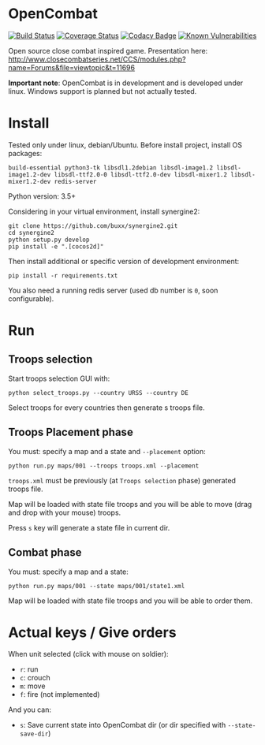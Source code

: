 # OpenCombat

[![Build Status](https://travis-ci.org/buxx/OpenCombat.svg?branch=master)](https://travis-ci.org/buxx/OpenCombat) [![Coverage Status](https://coveralls.io/repos/github/buxx/OpenCombat/badge.svg?branch=master)](https://coveralls.io/github/buxx/OpenCombat?branch=master) [![Codacy Badge](https://api.codacy.com/project/badge/Grade/917ff3fc2e184dd5a001c4571d5c583f)](https://www.codacy.com/app/sevajol.bastien/OpenCombat?utm_source=github.com&amp;utm_medium=referral&amp;utm_content=buxx/OpenCombat&amp;utm_campaign=Badge_Grade) [![Known Vulnerabilities](https://snyk.io/test/github/buxx/opencombat/badge.svg?targetFile=requirements.txt)](https://snyk.io/test/github/buxx/opencombat?targetFile=requirements.txt)

Open source close combat inspired game. Presentation here: http://www.closecombatseries.net/CCS/modules.php?name=Forums&file=viewtopic&t=11696

**Important note**: OpenCombat is in development and is developed under linux. Windows support is planned but not actually tested.

# Install

Tested only under linux, debian/Ubuntu. Before install project, install OS packages:

    build-essential python3-tk libsdl1.2debian libsdl-image1.2 libsdl-image1.2-dev libsdl-ttf2.0-0 libsdl-ttf2.0-dev libsdl-mixer1.2 libsdl-mixer1.2-dev redis-server

Python version: 3.5+

Considering in your virtual environment, install synergine2:

    git clone https://github.com/buxx/synergine2.git
    cd synergine2
    python setup.py develop
    pip install -e ".[cocos2d]"

Then install additional or specific version of development environment:

    pip install -r requirements.txt

You also need a running redis server (used db number is `0`, soon configurable). 

# Run

## Troops selection

Start troops selection GUI with:

    python select_troops.py --country URSS --country DE

Select troops for every countries then generate s troops file.

## Troops Placement phase

You must: specify a map and a state and `--placement` option:

    python run.py maps/001 --troops troops.xml --placement

`troops.xml` must be previously (at `Troops selection` phase) generated troops file.

Map will be loaded with state file troops and you will be able
to move (drag and drop with your mouse) troops.

Press `s` key will generate a state file in current dir.

## Combat phase

You must: specify a map and a state:

    python run.py maps/001 --state maps/001/state1.xml

Map will be loaded with state file troops and you will be able to order them.

# Actual keys / Give orders

When unit selected (click with mouse on soldier):

* `r`: run
* `c`: crouch
* `m`: move
* `f`: fire (not implemented)

And you can:

* `s`: Save current state into OpenCombat dir (or dir specified with `--state-save-dir`)

